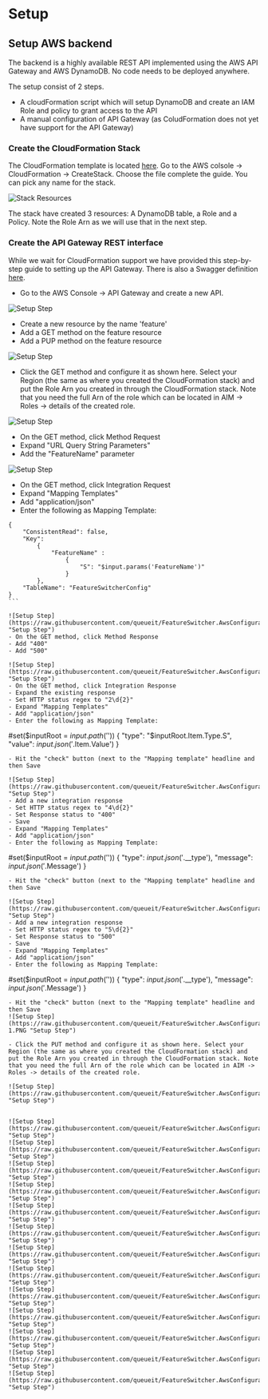 # Setup

## Setup AWS backend
The backend is a highly available REST API implemented using the AWS API Gateway and AWS DynamoDB. No code needs to be deployed anywhere.

The setup consist of 2 steps. 
- A cloudFormation script which will setup DynamoDB and create an IAM Role and policy to grant access to the API
- A manual configuration of API Gateway (as ColudFormation does not yet have support for the API Gateway)

### Create the CloudFormation Stack
The CloudFormation template is located [here](https://github.com/queueit/FeatureSwitcher.AwsConfiguration/blob/master/config/CloudFormation.template). Go to the AWS colsole -> CloudFormation -> CreateStack. Choose the file complete the guide. You can pick any name for the stack.

![Stack Resources](https://raw.githubusercontent.com/queueit/FeatureSwitcher.AwsConfiguration/master/docs/img/StackResources.PNG "Stack Resources")

The stack have created 3 resources: A DynamoDB table, a Role and a Policy. Note the Role Arn as we will use that in the next step.

### Create the API Gateway REST interface
While we wait for CloudFormation support we have provided this step-by-step guide to setting up the API Gateway. There is also a Swagger definition [here](https://github.com/queueit/FeatureSwitcher.AwsConfiguration/blob/master/config/FeatureSwitcher.AwsConfiguration-test-swagger-integrations.json).

- Go to the AWS Console -> API Gateway and create a new API.

![Setup Step](https://raw.githubusercontent.com/queueit/FeatureSwitcher.AwsConfiguration/master/docs/img/1.PNG "Setup Step")
- Create a new resource by the name 'feature'
- Add a GET method on the feature resource
- Add a PUP method on the feature resource

![Setup Step](https://raw.githubusercontent.com/queueit/FeatureSwitcher.AwsConfiguration/master/docs/img/2.PNG "Setup Step")
- Click the GET method and configure it as shown here. Select your Region (the same as where you created the CloudFormation stack) and put the Role Arn you created in through the CloudFormation stack. Note that you need the full Arn of the role which can be located in AIM -> Roles -> details of the created role.

![Setup Step](https://raw.githubusercontent.com/queueit/FeatureSwitcher.AwsConfiguration/master/docs/img/3.PNG "Setup Step")
- On the GET method, click Method Request
- Expand "URL Query String Parameters"
- Add the "FeatureName" parameter

![Setup Step](https://raw.githubusercontent.com/queueit/FeatureSwitcher.AwsConfiguration/master/docs/img/4.PNG "Setup Step")
- On the GET method, click Integration Request
- Expand "Mapping Templates"
- Add "application/json"
- Enter the following as Mapping Template:
````
{
    "ConsistentRead": false,
    "Key": 
        {
            "FeatureName" :
                {
                    "S": "$input.params('FeatureName')"
                }
        },
    "TableName": "FeatureSwitcherConfig"
}
```

![Setup Step](https://raw.githubusercontent.com/queueit/FeatureSwitcher.AwsConfiguration/master/docs/img/5.PNG "Setup Step")
- On the GET method, click Method Response
- Add "400"
- Add "500"

![Setup Step](https://raw.githubusercontent.com/queueit/FeatureSwitcher.AwsConfiguration/master/docs/img/6.PNG "Setup Step")
- On the GET method, click Integration Response
- Expand the existing response
- Set HTTP status regex to "2\d{2}"
- Expand "Mapping Templates"
- Add "application/json"
- Enter the following as Mapping Template:
````
#set($inputRoot = $input.path('$'))
{
   "type": "$inputRoot.Item.Type.S",
   "value": $input.json('$.Item.Value')
}
```
- Hit the "check" button (next to the "Mapping template" headline and then Save

![Setup Step](https://raw.githubusercontent.com/queueit/FeatureSwitcher.AwsConfiguration/master/docs/img/7.PNG "Setup Step")
- Add a new integration response
- Set HTTP status regex to "4\d{2}"
- Set Response status to "400"
- Save
- Expand "Mapping Templates"
- Add "application/json"
- Enter the following as Mapping Template:
````
#set($inputRoot = $input.path('$'))
{
   "type": $input.json('$.__type'),
   "message": $input.json('$.Message')
}
```
- Hit the "check" button (next to the "Mapping template" headline and then Save

![Setup Step](https://raw.githubusercontent.com/queueit/FeatureSwitcher.AwsConfiguration/master/docs/img/8.PNG "Setup Step")
- Add a new integration response
- Set HTTP status regex to "5\d{2}"
- Set Response status to "500"
- Save
- Expand "Mapping Templates"
- Add "application/json"
- Enter the following as Mapping Template:
````
#set($inputRoot = $input.path('$'))
{
   "type": $input.json('$.__type'),
   "message": $input.json('$.Message')
}
```
- Hit the "check" button (next to the "Mapping template" headline and then Save
![Setup Step](https://raw.githubusercontent.com/queueit/FeatureSwitcher.AwsConfiguration/master/docs/img/8-1.PNG "Setup Step")

- Click the PUT method and configure it as shown here. Select your Region (the same as where you created the CloudFormation stack) and put the Role Arn you created in through the CloudFormation stack. Note that you need the full Arn of the role which can be located in AIM -> Roles -> details of the created role.

![Setup Step](https://raw.githubusercontent.com/queueit/FeatureSwitcher.AwsConfiguration/master/docs/img/9.PNG "Setup Step")


![Setup Step](https://raw.githubusercontent.com/queueit/FeatureSwitcher.AwsConfiguration/master/docs/img/10.PNG "Setup Step")
![Setup Step](https://raw.githubusercontent.com/queueit/FeatureSwitcher.AwsConfiguration/master/docs/img/11.PNG "Setup Step")
![Setup Step](https://raw.githubusercontent.com/queueit/FeatureSwitcher.AwsConfiguration/master/docs/img/12.PNG "Setup Step")
![Setup Step](https://raw.githubusercontent.com/queueit/FeatureSwitcher.AwsConfiguration/master/docs/img/13.PNG "Setup Step")
![Setup Step](https://raw.githubusercontent.com/queueit/FeatureSwitcher.AwsConfiguration/master/docs/img/14.PNG "Setup Step")
![Setup Step](https://raw.githubusercontent.com/queueit/FeatureSwitcher.AwsConfiguration/master/docs/img/15.PNG "Setup Step")
![Setup Step](https://raw.githubusercontent.com/queueit/FeatureSwitcher.AwsConfiguration/master/docs/img/16.PNG "Setup Step")
![Setup Step](https://raw.githubusercontent.com/queueit/FeatureSwitcher.AwsConfiguration/master/docs/img/17.PNG "Setup Step")
![Setup Step](https://raw.githubusercontent.com/queueit/FeatureSwitcher.AwsConfiguration/master/docs/img/18.PNG "Setup Step")
![Setup Step](https://raw.githubusercontent.com/queueit/FeatureSwitcher.AwsConfiguration/master/docs/img/19.PNG "Setup Step")
![Setup Step](https://raw.githubusercontent.com/queueit/FeatureSwitcher.AwsConfiguration/master/docs/img/20.PNG "Setup Step")
![Setup Step](https://raw.githubusercontent.com/queueit/FeatureSwitcher.AwsConfiguration/master/docs/img/21.PNG "Setup Step")
![Setup Step](https://raw.githubusercontent.com/queueit/FeatureSwitcher.AwsConfiguration/master/docs/img/22.PNG "Setup Step")
